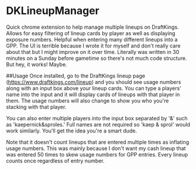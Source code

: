 # DKLineupManager
Quick chrome extension to help manage multiple lineups on DraftKings. Allows for easy filtering of lineup cards by player as well as displaying exposure numbers. Helpful when entering many different lineups into a GPP. The UI is terrible because I wrote it for myself and don't really care about that but I might improve on it over time. Literally was written in 30 minutes on a Sunday before gametime so there's not much code structure. But hey, it works! Maybe.

##Usage
Once installed, go to the DraftKings lineup page (https://www.draftkings.com/lineup) and you should see usage numbers along with an input box above your lineup cards. You can type a players' name into the input and it will display cards of lineups with that player in them. The usage numbers will also change to show you who you're stacking with that player. 

You can also enter multiple players into the input box separated by '&' such as 'kaepernick&sproles.' Full names are not required so 'kaep & sprol' would work similarly. You'll get the idea you're a smart dude.

Note that it doesn't count lineups that are entered multiple times as inflating usage numbers. This was mainly because I don't want my cash lineup that was entered 50 times to skew usage numbers for GPP entries. Every lineup counts once regardless of entry number.
